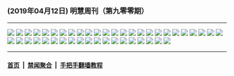 ### (2019年04月12日) 明慧周刊（第九零零期） 

---

<img src="http://qikan.minghui.org/mhqkpage/qikanimage/2019/04/12/mhweekly900_read-online1.png"/> 

<img src="http://qikan.minghui.org/mhqkpage/qikanimage/2019/04/12/mhweekly900_read-online2.png"/> 

<img src="http://qikan.minghui.org/mhqkpage/qikanimage/2019/04/12/mhweekly900_read-online3.png"/> 

<img src="http://qikan.minghui.org/mhqkpage/qikanimage/2019/04/12/mhweekly900_read-online4.png"/> 

<img src="http://qikan.minghui.org/mhqkpage/qikanimage/2019/04/12/mhweekly900_read-online5.png"/> 

<img src="http://qikan.minghui.org/mhqkpage/qikanimage/2019/04/12/mhweekly900_read-online6.png"/> 

<img src="http://qikan.minghui.org/mhqkpage/qikanimage/2019/04/12/mhweekly900_read-online7.png"/> 

<img src="http://qikan.minghui.org/mhqkpage/qikanimage/2019/04/12/mhweekly900_read-online8.png"/> 

<img src="http://qikan.minghui.org/mhqkpage/qikanimage/2019/04/12/mhweekly900_read-online9.png"/> 

<img src="http://qikan.minghui.org/mhqkpage/qikanimage/2019/04/12/mhweekly900_read-online10.png"/> 

<img src="http://qikan.minghui.org/mhqkpage/qikanimage/2019/04/12/mhweekly900_read-online11.png"/> 

<img src="http://qikan.minghui.org/mhqkpage/qikanimage/2019/04/12/mhweekly900_read-online12.png"/> 

<img src="http://qikan.minghui.org/mhqkpage/qikanimage/2019/04/12/mhweekly900_read-online13.png"/> 

<img src="http://qikan.minghui.org/mhqkpage/qikanimage/2019/04/12/mhweekly900_read-online14.png"/> 

<img src="http://qikan.minghui.org/mhqkpage/qikanimage/2019/04/12/mhweekly900_read-online15.png"/> 

<img src="http://qikan.minghui.org/mhqkpage/qikanimage/2019/04/12/mhweekly900_read-online16.png"/> 

<img src="http://qikan.minghui.org/mhqkpage/qikanimage/2019/04/12/mhweekly900_read-online17.png"/> 

<img src="http://qikan.minghui.org/mhqkpage/qikanimage/2019/04/12/mhweekly900_read-online18.png"/> 

<img src="http://qikan.minghui.org/mhqkpage/qikanimage/2019/04/12/mhweekly900_read-online19.png"/> 

<img src="http://qikan.minghui.org/mhqkpage/qikanimage/2019/04/12/mhweekly900_read-online20.png"/> 

<img src="http://qikan.minghui.org/mhqkpage/qikanimage/2019/04/12/mhweekly900_read-online21.png"/> 

<img src="http://qikan.minghui.org/mhqkpage/qikanimage/2019/04/12/mhweekly900_read-online22.png"/> 

<img src="http://qikan.minghui.org/mhqkpage/qikanimage/2019/04/12/mhweekly900_read-online23.png"/> 

<img src="http://qikan.minghui.org/mhqkpage/qikanimage/2019/04/12/mhweekly900_read-online24.png"/> 

<img src="http://qikan.minghui.org/mhqkpage/qikanimage/2019/04/12/mhweekly900_read-online25.png"/> 

<img src="http://qikan.minghui.org/mhqkpage/qikanimage/2019/04/12/mhweekly900_read-online26.png"/> 

<img src="http://qikan.minghui.org/mhqkpage/qikanimage/2019/04/12/mhweekly900_read-online27.png"/> 

<img src="http://qikan.minghui.org/mhqkpage/qikanimage/2019/04/12/mhweekly900_read-online28.png"/> 

<img src="http://qikan.minghui.org/mhqkpage/qikanimage/2019/04/12/mhweekly900_read-online29.png"/> 

<img src="http://qikan.minghui.org/mhqkpage/qikanimage/2019/04/12/mhweekly900_read-online30.png"/> 

<img src="http://qikan.minghui.org/mhqkpage/qikanimage/2019/04/12/mhweekly900_read-online31.png"/> 

<img src="http://qikan.minghui.org/mhqkpage/qikanimage/2019/04/12/mhweekly900_read-online32.png"/> 

<img src="http://qikan.minghui.org/mhqkpage/qikanimage/2019/04/12/mhweekly900_read-online33.png"/> 

<img src="http://qikan.minghui.org/mhqkpage/qikanimage/2019/04/12/mhweekly900_read-online34.png"/> 

<img src="http://qikan.minghui.org/mhqkpage/qikanimage/2019/04/12/mhweekly900_read-online35.png"/> 

<img src="http://qikan.minghui.org/mhqkpage/qikanimage/2019/04/12/mhweekly900_read-online36.png"/> 

<img src="http://qikan.minghui.org/mhqkpage/qikanimage/2019/04/12/mhweekly900_read-online37.png"/> 

<img src="http://qikan.minghui.org/mhqkpage/qikanimage/2019/04/12/mhweekly900_read-online38.png"/> 

<img src="http://qikan.minghui.org/mhqkpage/qikanimage/2019/04/12/mhweekly900_read-online39.png"/> 

<img src="http://qikan.minghui.org/mhqkpage/qikanimage/2019/04/12/mhweekly900_read-online40.png"/> 

<img src="http://qikan.minghui.org/mhqkpage/qikanimage/2019/04/12/mhweekly900_read-online41.png"/> 

<img src="http://qikan.minghui.org/mhqkpage/qikanimage/2019/04/12/mhweekly900_read-online42.png"/> 

<img src="http://qikan.minghui.org/mhqkpage/qikanimage/2019/04/12/mhweekly900_read-online43.png"/> 

<img src="http://qikan.minghui.org/mhqkpage/qikanimage/2019/04/12/mhweekly900_read-online44.png"/> 



---

#### [首页](../../../..) &nbsp;|&nbsp; [禁闻聚合](https://github.com/gfw-breaker/banned-news) &nbsp;|&nbsp; [手把手翻墙教程](https://github.com/gfw-breaker/guides) 